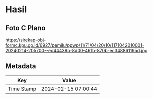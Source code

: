 # Hasil

## Foto C Plano

https://sirekap-obj-formc.kpu.go.id/6927/pemilu/ppwp/11/71/04/20/10/1171042010001-20240214-205700--ed44439b-8d00-461b-870b-ec348861195d.jpg


## Metadata

| Key        | Value               |
| ---------- | ------------------- |
| Time Stamp | 2024-02-15 07:00:44 |




